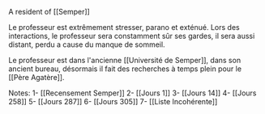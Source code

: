 A resident of [[Semper]] 

Le professeur est extrêmement stresser, parano et exténué.
Lors des interactions, le professeur sera constamment sûr ses gardes, il sera aussi distant, perdu a cause du manque de sommeil.  

Le professeur est dans l'ancienne [[Université de Semper]], dans son ancient bureau, désormais il fait des recherches à temps plein pour le [[Père Agatère]]. 

Notes:
1- [[Recensement Semper]]
2- [[Jours 1]]
3- [[Jours 14]]
4- [[Jours 258]]
5- [[Jours 287]]
6- [[Jours 305]]
7- [[Liste Incohérente]]

